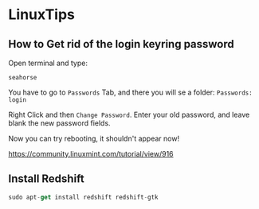 # LinuxTips

## How to Get rid of the login keyring password

Open terminal and type:

```seahorse```

You have to go to ```Passwords``` Tab, and there you will se a folder: ```Passwords: login```  

Right Click and then ```Change Password```. Enter your old password, and leave blank the new password fields.

Now you can try rebooting, it shouldn't appear now!

https://community.linuxmint.com/tutorial/view/916

## Install Redshift

```js
sudo apt-get install redshift redshift-gtk

```
